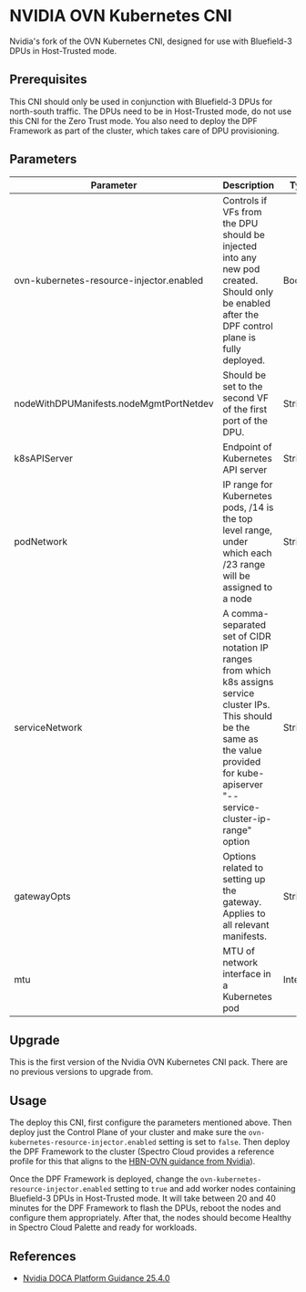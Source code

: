 # NVIDIA OVN Kubernetes CNI

Nvidia's fork of the OVN Kubernetes CNI, designed for use with Bluefield-3 DPUs in Host-Trusted mode.

## Prerequisites

This CNI should only be used in conjunction with Bluefield-3 DPUs for north-south traffic. The DPUs need to be in Host-Trusted mode, do not use this CNI for the Zero Trust mode. You also need to deploy the DPF Framework as part of the cluster, which takes care of DPU provisioning.

## Parameters

| **Parameter** | **Description** | **Type** | **Default Value** | **Required** |
|---|---|---|---|---|
| ovn-kubernetes-resource-injector.enabled | Controls if VFs from the DPU should be injected into any new pod created. Should only be enabled after the DPF control plane is fully deployed. | Boolean | false | Yes |
| nodeWithDPUManifests.nodeMgmtPortNetdev | Should be set to the second VF of the first port of the DPU. | String | "ens1f0v1" | Yes |
| k8sAPIServer | Endpoint of Kubernetes API server | String | "https://172.25.0.2:6443" | Yes |
| podNetwork | IP range for Kubernetes pods, /14 is the top level range, under which each /23 range will be assigned to a node | String | "10.244.0.0/16/24" | Yes |
| serviceNetwork | A comma-separated set of CIDR notation IP ranges from which k8s assigns service cluster IPs. This should be the same as the value provided for kube-apiserver "--service-cluster-ip-range" option | String | "10.96.0.0/12" | Yes |
| gatewayOpts | Options related to setting up the gateway. Applies to all relevant manifests. | String | "--gateway-interface=ens1f0np0" | Yes |
| mtu | MTU of network interface in a Kubernetes pod | Integer | 1400 | Yes |


## Upgrade

This is the first version of the Nvidia OVN Kubernetes CNI pack. There are no previous versions to upgrade from.


## Usage

The deploy this CNI, first configure the parameters mentioned above. Then deploy just the Control Plane of your cluster and make sure the `ovn-kubernetes-resource-injector.enabled` setting is set to `false`. Then deploy the DPF Framework to the cluster (Spectro Cloud provides a reference profile for this that aligns to the [HBN-OVN guidance from Nvidia](https://github.com/NVIDIA/doca-platform/blob/v25.4.0/docs/public/user-guides/hbn_ovn/README.md)).

Once the DPF Framework is deployed, change the `ovn-kubernetes-resource-injector.enabled` setting to `true` and add worker nodes containing Bluefield-3 DPUs in Host-Trusted mode. It will take between 20 and 40 minutes for the DPF Framework to flash the DPUs, reboot the nodes and configure them appropriately. After that, the nodes should become Healthy in Spectro Cloud Palette and ready for workloads.


## References

- [Nvidia DOCA Platform Guidance 25.4.0](https://github.com/NVIDIA/doca-platform/blob/v25.4.0/docs/public/user-guides/hbn_ovn/README.md)